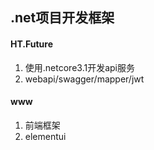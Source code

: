 ## .net项目开发框架
#### HT.Future
1. 使用.netcore3.1开发api服务
2. webapi/swagger/mapper/jwt

#### www
1. 前端框架
2. elementui